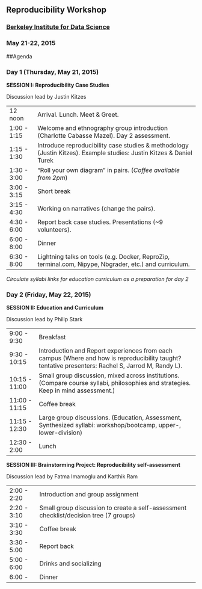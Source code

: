 ## Reproducibility Workshop

### [Berkeley Institute for Data Science](http://bids.berkeley.edu/about/directions-and-travel)

### May 21-22, 2015


##Agenda

### Day 1 (Thursday, May 21, 2015)

**SESSION I: Reproducibility Case Studies**

Discussion lead by Justin Kitzes



|        |     |
|--------|-----|
|12 noon   |Arrival. Lunch. Meet & Greet.   |
|1:00 - 1:15  |Welcome and ethnography group introduction (Charlotte Cabasse Mazel). Day 2 assessment.|
|1:15 - 1:30  |Introduce reproducibility case studies & methodology (Justin Kitzes). Example studies: Justin Kitzes & Daniel Turek|
|1:30 - 3:00 |“Roll your own diagram” in pairs. (*Coffee available from 2pm*) |
|3:00 - 3:15 |Short break|
|3:15 - 4:30 |Working on narratives (change the pairs).|
|4:30 - 6:00|Report back case studies. Presentations (~9 volunteers).|
|6:00 - 8:00 |Dinner|
|6:30 - 8:00|Lightning talks on tools (e.g. Docker, ReproZip, terminal.com, Nipype, Nbgrader, etc.) and curriculum.|

*Circulate syllabi links for education curriculum as a preparation for day 2*

### Day 2 (Friday, May 22, 2015)

**SESSION II: Education and Curriculum**

Discussion lead by Philip Stark

|        |     |
|--------|-----|
|9:00 - 9:30  | Breakfast |
|9:30 - 10:15  | Introduction and Report experiences from each campus (Where and how is reproducibility taught? tentative presenters: Rachel S, Jarrod M, Randy L).|
|10:15 - 11:00 | Small group discussion, mixed across institutions. (Compare course syllabi, philosophies and strategies. Keep in mind assessment.)|
|11:00 - 11:15 | Coffee break|
|11:15 - 12:30| Large group discussions. (Education, Assessment, Synthesized syllabi: workshop/bootcamp, upper-, lower-division)|
|12:30 - 2:00| Lunch |

**SESSION III: Brainstorming Project: Reproducibility self-assessment**

Discussion lead by Fatma Imamoglu and Karthik Ram

|        |     |
|--------|-----|
|2:00 - 2:20  | Introduction and group assignment|
|2:20 - 3:10  | Small group discussion to create a self-assessment checklist/decision tree (7 groups) |
|3:10 - 3:30  | Coffee break |
|3:30 - 5:00  | Report back |
|5:00 - 6:00  | Drinks and socializing |
|6:00 -       | Dinner  |
